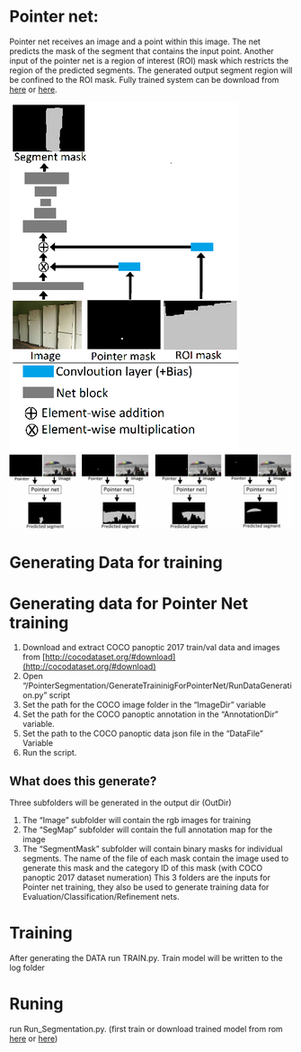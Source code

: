 # Pointer net: 
Pointer net receives an image and a point within this image. The net predicts the mask of the segment that contains the input point. Another input of the pointer net is a region of interest (ROI) mask which restricts the region of the predicted segments. The generated output segment region will be confined to the ROI mask.  Fully trained system can be download from [here](https://drive.google.com/file/d/1hOO4QLQ0NfhvNj_K5VIBJCJ7LspqG0nF/view?usp=sharing) or [here](https://drive.google.com/file/d/1k0mfvLv0QoA88b5CVxq6jf5sZkQFLJd0/view?usp=sharing).


![](/PointerSegmentation/Figure.png)
![](/PointerSegmentation/Figure2.jpg)


# Generating Data for training
# Generating data for Pointer Net training


1. Download and extract COCO panoptic 2017 train/val data and images from [http://cocodataset.org/#download](http://cocodataset.org/#download)
2. Open “/PointerSegmentation/GenerateTraininigForPointerNet/RunDataGeneration.py” script
3. Set the path for the COCO image folder in the “ImageDir” variable
4. Set the path for the COCO panoptic annotation in the “AnnotationDir” variable.
5. Set the path to the COCO panoptic data json file in  the “DataFile” Variable
6. Run the script.
## What does this generate?
Three subfolders will be generated in the output dir (OutDir)
1. The “Image” subfolder will contain the rgb images for training 
2. The “SegMap” subfolder will contain the full annotation map for the image
3. The “SegmentMask” subfolder will contain binary  masks for individual segments. The name of the file of each mask contain the image used to generate this mask and the category ID of this mask (with COCO panoptic 2017 dataset numeration)
This 3 folders are the inputs for Pointer net training, they also be used to generate training data for Evaluation/Classification/Refinement nets.

# Training
After generating the DATA run TRAIN.py. Train model will be written to the log  folder
# Runing
run Run_Segmentation.py.
(first train or download trained model from rom [here](https://drive.google.com/file/d/1hOO4QLQ0NfhvNj_K5VIBJCJ7LspqG0nF/view?usp=sharing) or [here](https://drive.google.com/file/d/1k0mfvLv0QoA88b5CVxq6jf5sZkQFLJd0/view?usp=sharing))
